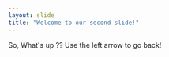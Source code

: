 ```yaml
---
layout: slide
title: "Welcome to our second slide!"
---
```

So, What's up ??
Use the left arrow to go back!
